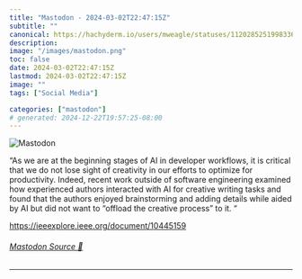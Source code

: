 ```yaml
---
title: "Mastodon - 2024-03-02T22:47:15Z"
subtitle: ""
canonical: https://hachyderm.io/users/mweagle/statuses/112028525199833684
description:
image: "/images/mastodon.png"
toc: false
date: 2024-03-02T22:47:15Z
lastmod: 2024-03-02T22:47:15Z
image: ""
tags: ["Social Media"]

categories: ["mastodon"]
# generated: 2024-12-22T19:57:25-08:00
---
```

![Mastodon](/images/mastodon.png)

<p>“As we are at the beginning stages of AI in developer workflows, it is critical that we do not lose sight of creativity in our efforts to optimize for productivity. Indeed, recent work outside of software engineering examined how experienced authors interacted with AI for creative writing tasks and found that the authors enjoyed brainstorming and adding details while aided by AI but did not want to “offload the creative process” to it. “</p><p><a href="https://ieeexplore.ieee.org/document/10445159" target="_blank" rel="nofollow noopener noreferrer" translate="no"><span class="invisible">https://</span><span class="ellipsis">ieeexplore.ieee.org/document/1</span><span class="invisible">0445159</span></a></p>


###### [Mastodon Source 🐘](https://hachyderm.io/@mweagle/112028525199833684)

___
